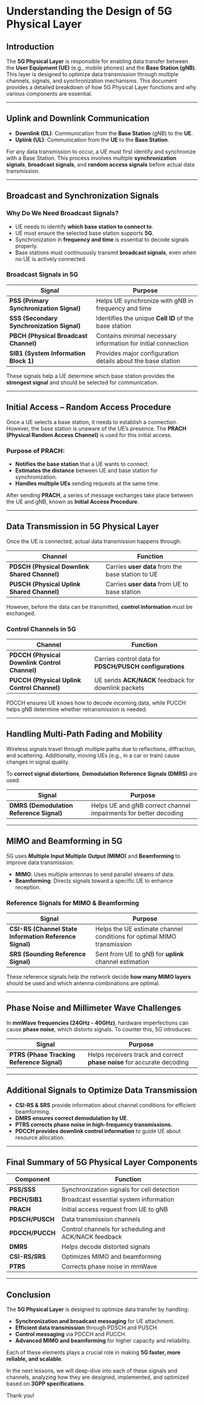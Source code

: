 # Understanding the Design of 5G Physical Layer

## **Introduction**

The **5G Physical Layer** is responsible for enabling data transfer between the **User Equipment (UE)** (e.g., mobile phones) and the **Base Station (gNB)**. This layer is designed to optimize data transmission through multiple channels, signals, and synchronization mechanisms. This document provides a detailed breakdown of how 5G Physical Layer functions and why various components are essential.

---

## **Uplink and Downlink Communication**

- **Downlink (DL)**: Communication from the **Base Station** (gNB) to the **UE**.
- **Uplink (UL)**: Communication from the **UE** to the **Base Station**.

For any data transmission to occur, a UE must first identify and synchronize with a Base Station. This process involves multiple **synchronization signals**, **broadcast signals**, and **random access signals** before actual data transmission.

---

## **Broadcast and Synchronization Signals**

### **Why Do We Need Broadcast Signals?**

- UE needs to identify **which base station to connect to**.
- UE must ensure the selected base station supports **5G**.
- Synchronization in **frequency and time** is essential to decode signals properly.
- Base stations must continuously transmit **broadcast signals**, even when no UE is actively connected.

### **Broadcast Signals in 5G**
| Signal | Purpose |
|--------|---------|
| **PSS (Primary Synchronization Signal)** | Helps UE synchronize with gNB in frequency and time |
| **SSS (Secondary Synchronization Signal)** | Identifies the unique **Cell ID** of the base station |
| **PBCH (Physical Broadcast Channel)** | Contains minimal necessary information for initial connection |
| **SIB1 (System Information Block 1)** | Provides major configuration details about the base station |

These signals help a UE determine which base station provides the **strongest signal** and should be selected for communication.

---

## **Initial Access – Random Access Procedure**

Once a UE selects a base station, it needs to establish a connection. However, the base station is unaware of the UE’s presence. The **PRACH (Physical Random Access Channel)** is used for this initial access.

### **Purpose of PRACH:**
- **Notifies the base station** that a UE wants to connect.
- **Estimates the distance** between UE and base station for synchronization.
- **Handles multiple UEs** sending requests at the same time.

After sending **PRACH**, a series of message exchanges take place between the UE and gNB, known as **Initial Access Procedure**.

---

## **Data Transmission in 5G Physical Layer**

Once the UE is connected, actual data transmission happens through:

| Channel | Function |
|---------|----------|
| **PDSCH (Physical Downlink Shared Channel)** | Carries **user data** from the base station to UE |
| **PUSCH (Physical Uplink Shared Channel)** | Carries **user data** from UE to base station |

However, before the data can be transmitted, **control information** must be exchanged.

### **Control Channels in 5G**
| Channel | Function |
|---------|----------|
| **PDCCH (Physical Downlink Control Channel)** | Carries control data for **PDSCH/PUSCH configurations** |
| **PUCCH (Physical Uplink Control Channel)** | UE sends **ACK/NACK** feedback for downlink packets |

PDCCH ensures UE knows how to decode incoming data, while PUCCH helps gNB determine whether retransmission is needed.

---

## **Handling Multi-Path Fading and Mobility**

Wireless signals travel through multiple paths due to reflections, diffraction, and scattering. Additionally, moving UEs (e.g., in a car or train) cause changes in signal quality.

To **correct signal distortions**, **Demodulation Reference Signals (DMRS)** are used.

| Signal | Purpose |
|--------|---------|
| **DMRS (Demodulation Reference Signal)** | Helps UE and gNB correct channel impairments for better decoding |

---

## **MIMO and Beamforming in 5G**

5G uses **Multiple Input Multiple Output (MIMO)** and **Beamforming** to improve data transmission:
- **MIMO**: Uses multiple antennas to send parallel streams of data.
- **Beamforming**: Directs signals toward a specific UE to enhance reception.

### **Reference Signals for MIMO & Beamforming**
| Signal | Purpose |
|--------|---------|
| **CSI-RS (Channel State Information Reference Signal)** | Helps the UE estimate channel conditions for optimal MIMO transmission |
| **SRS (Sounding Reference Signal)** | Sent from UE to gNB for **uplink** channel estimation |

These reference signals help the network decide **how many MIMO layers** should be used and which antenna combinations are optimal.

---

## **Phase Noise and Millimeter Wave Challenges**

In **mmWave frequencies (24GHz - 40GHz)**, hardware imperfections can cause **phase noise**, which distorts signals. To counter this, 5G introduces:

| Signal | Purpose |
|--------|---------|
| **PTRS (Phase Tracking Reference Signal)** | Helps receivers track and correct **phase noise** for accurate decoding |

---

## **Additional Signals to Optimize Data Transmission**

- **CSI-RS & SRS** provide information about channel conditions for efficient beamforming.
- **DMRS ensures correct demodulation by UE**.
- **PTRS corrects phase noise in high-frequency transmissions.**
- **PDCCH provides downlink control information** to guide UE about resource allocation.

---

## **Final Summary of 5G Physical Layer Components**

| Component | Function |
|-----------|----------|
| **PSS/SSS** | Synchronization signals for cell detection |
| **PBCH/SIB1** | Broadcast essential system information |
| **PRACH** | Initial access request from UE to gNB |
| **PDSCH/PUSCH** | Data transmission channels |
| **PDCCH/PUCCH** | Control channels for scheduling and ACK/NACK feedback |
| **DMRS** | Helps decode distorted signals |
| **CSI-RS/SRS** | Optimizes MIMO and beamforming |
| **PTRS** | Corrects phase noise in mmWave |

---

## **Conclusion**

The **5G Physical Layer** is designed to optimize data transfer by handling:
- **Synchronization and broadcast messaging** for UE attachment.
- **Efficient data transmission** through PDSCH and PUSCH.
- **Control messaging** via PDCCH and PUCCH.
- **Advanced MIMO and beamforming** for higher capacity and reliability.

Each of these elements plays a crucial role in making **5G faster, more reliable, and scalable**.

In the next lessons, we will deep-dive into each of these signals and channels, analyzing how they are designed, implemented, and optimized based on **3GPP specifications**.

Thank you!
